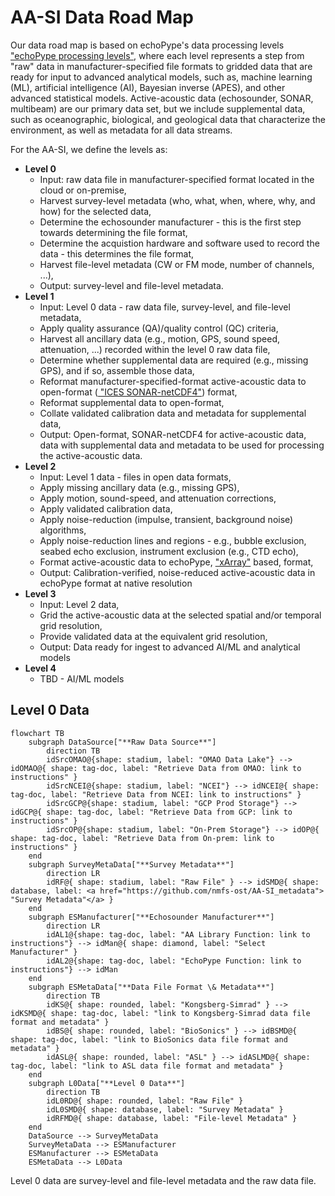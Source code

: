 # AA-SI Data Road Map
Our data road map is based on echoPype's data processing levels <a href="https://echolevels.readthedocs.io/en/latest/levels_proposed.html"> "echoPype processing levels"</a>, where each level represents a step from "raw" data in manufacturer-specified file formats to gridded data that are ready for input to advanced analytical models, such as, machine learning (ML), artificial intelligence (AI), Bayesian inverse (APES), and other advanced statistical models. Active-acoustic data (echosounder, SONAR, multibeam) are our primary data set, but we include supplemental data, such as oceanographic, biological, and geological data that characterize the environment, as well as metadata for all data streams.

For the AA-SI, we define the levels as:  
- **Level 0**
    - Input: raw data file in manufacturer-specified format located in the cloud or on-premise,
    - Harvest survey-level metadata (who, what, when, where, why, and how) for the selected data,
    - Determine the echosounder manufacturer - this is the first step towards determining the file format,
    - Determine the acquistion hardware and software used to record the data - this determines the file format,
    - Harvest file-level metadata (CW or FM mode, number of channels, ...),
    - Output: survey-level and file-level metadata.
- **Level 1**
    - Input: Level 0 data - raw data file, survey-level, and file-level metadata,
    - Apply quality assurance (QA)/quality control (QC) criteria,
    - Harvest all ancillary data (e.g., motion, GPS, sound speed, attenuation, ...) recorded within the level 0 raw data file,
    - Determine whether supplemental data are required (e.g., missing GPS), and if so, assemble those data,
    - Reformat manufacturer-specified-format active-acoustic data to open-format (<a href="https://htmlpreview.github.io/?https://github.com/ices-publications/SONAR-netCDF4/blob/master/Formatted_docs/crr341.html"> "ICES SONAR-netCDF4"</a>) format,
    - Reformat supplemental data to open-format, 
    - Collate validated calibration data and metadata for supplemental data,
    - Output: Open-format, SONAR-netCDF4 for active-acoustic data, data with supplemental data and metadata to be used for processing the active-acoustic data.
- **Level 2**
    - Input: Level 1 data - files in open data formats,
    - Apply missing ancillary data (e.g., missing GPS),
    - Apply motion, sound-speed, and attenuation corrections,
    - Apply validated calibration data,
    - Apply noise-reduction (impulse, transient, background noise) algorithms,
    - Apply noise-reduction lines and regions - e.g., bubble exclusion, seabed echo exclusion, instrument exclusion (e.g., CTD echo),
    - Format active-acoustic data to echoPype, <a href="https://xarray.dev/"> "xArray"</a> based, format, 
    - Output: Calibration-verified, noise-reduced active-acoustic data in echoPype format at native resolution
- **Level 3**
    - Input: Level 2 data,
    - Grid the active-acoustic data at the selected spatial and/or temporal grid resolution,
    - Provide validated data at the equivalent grid resolution,
    - Output: Data ready for ingest to advanced AI/ML and analytical models
- **Level 4**
    - TBD - AI/ML models

## Level 0 Data
```mermaid
flowchart TB
    subgraph DataSource["**Raw Data Source**"]
        direction TB
        idSrcOMAO@{shape: stadium, label: "OMAO Data Lake"} --> idOMAO@{ shape: tag-doc, label: "Retrieve Data from OMAO: link to instructions" }
        idSrcNCEI@{shape: stadium, label: "NCEI"} --> idNCEI@{ shape: tag-doc, label: "Retrieve Data from NCEI: link to instructions" }
        idSrcGCP@{shape: stadium, label: "GCP Prod Storage"} --> idGCP@{ shape: tag-doc, label: "Retrieve Data from GCP: link to instructions" }
        idSrcOP@{shape: stadium, label: "On-Prem Storage"} --> idOP@{ shape: tag-doc, label: "Retrieve Data from On-prem: link to instructions" }
    end
    subgraph SurveyMetaData["**Survey Metadata**"]
        direction LR
        idRF@{ shape: stadium, label: "Raw File" } --> idSMD@{ shape: database, label: <a href="https://github.com/nmfs-ost/AA-SI_metadata"> "Survey Metadata"</a> }
    end
    subgraph ESManufacturer["**Echosounder Manufacturer**"]
        direction LR
        idAL1@{shape: tag-doc, label: "AA Library Function: link to instructions"} --> idMan@{ shape: diamond, label: "Select Manufacturer" }
        idAL2@{shape: tag-doc, label: "EchoPype Function: link to instructions"} --> idMan
    end
    subgraph ESMetaData["**Data File Format \& Metadata**"]
        direction TB
        idKS@{ shape: rounded, label: "Kongsberg-Simrad" } --> idKSMD@{ shape: tag-doc, label: "link to Kongsberg-Simrad data file format and metadata" }
        idBS@{ shape: rounded, label: "BioSonics" } --> idBSMD@{ shape: tag-doc, label: "link to BioSonics data file format and metadata" }
        idASL@{ shape: rounded, label: "ASL" } --> idASLMD@{ shape: tag-doc, label: "link to ASL data file format and metadata" }
    end
    subgraph L0Data["**Level 0 Data**"]
        direction TB
        idL0RD@{ shape: rounded, label: "Raw File" }
        idL0SMD@{ shape: database, label: "Survey Metadata" }
        idRFMD@{ shape: database, label: "File-level Metadata" }
    end
    DataSource --> SurveyMetaData
    SurveyMetaData --> ESManufacturer
    ESManufacturer --> ESMetaData
    ESMetaData --> L0Data
```

Level 0 data are survey-level and file-level metadata and the raw data file.
